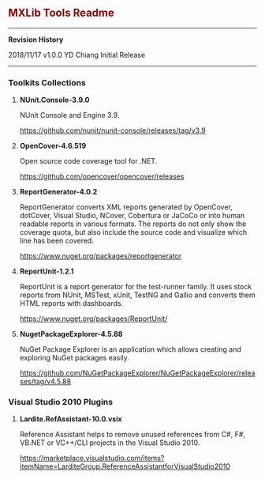 ## <span style="color:DarkRed">**MXLib Tools Readme**</span>

--------------

**Revision History**

2018/11/17  v1.0.0  YD Chiang        Initial Release

------------------------------------------

### Toolkits Collections

1. **NUnit.Console-3.9.0**

   NUnit Console and Engine 3.9.

   https://github.com/nunit/nunit-console/releases/tag/v3.9

2. **OpenCover-4.6.519**

   Open source code coverage tool for .NET. 

   https://github.com/opencover/opencover/releases

3. **ReportGenerator-4.0.2**

   ReportGenerator converts XML reports generated by OpenCover, dotCover, Visual Studio, NCover, Cobertura or JaCoCo or into human readable reports in various formats. The reports do not only show the coverage quota, but also include the source code and visualize which line has been covered.

   https://www.nuget.org/packages/reportgenerator

4. **ReportUnit-1.2.1**

   ReportUnit is a report generator for the test-runner family. It uses stock reports from NUnit, MSTest, xUnit, TestNG and Gallio and converts them HTML reports with dashboards.

   https://www.nuget.org/packages/ReportUnit/

5. **NugetPackageExplorer-4.5.88**

   NuGet Package Explorer is an application which allows creating and exploring NuGet packages easily.

   https://github.com/NuGetPackageExplorer/NuGetPackageExplorer/releases/tag/v4.5.88



### Visual Studio 2010 Plugins

1. **Lardite.RefAssistant-10.0.vsix**

   Reference Assistant helps to remove unused references from C#, F#, VB.NET or VC++/CLI projects in the Visual Studio 2010.

   https://marketplace.visualstudio.com/items?itemName=LarditeGroup.ReferenceAssistantforVisualStudio2010